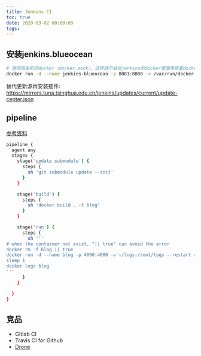 ```yaml
---
title: Jenkins CI
toc: true
date: 2020-03-02 00:00:03
tags:
---
```


## 安装jenkins.blueocean
```sh
# 使用宿主机的docker（docker.sock），这样就不会在jenkins的docker里面再嵌套docker
docker run -d --name jenkins-blueocean -p 8081:8080 -v /var/run/docker.sock:/var/run/docker.sock -v jenkins_home:/var/jenkins_home -u 0 jenkinsci/blueocean
```
替代更新源再安装插件: https://mirrors.tuna.tsinghua.edu.cn/jenkins/updates/current/update-center.json

## pipeline
[参考资料](https://www.w3cschool.cn/jenkins/jenkins-173a28n4.html)
```sh
pipeline {
  agent any
  stages {
    stage('update submodule') {
      steps {
        sh 'git submodule update --init'
      }
    }

    stage('build') {
      steps {
        sh 'docker build . -t blog'
      }
    }

    stage('run') {
      steps {
        sh '''
# when the container not exist, "|| true" can avoid the error 
docker rm -f blog || true 
docker run -d --name blog -p 4000:4000 -v ~/logs:/root/logs --restart always blog
sleep 1
docker logs blog
'''
      }
    }

  }
}
```

## 竞品
* GItlab CI
* Travis CI for Github
* [Drone](https://github.com/drone/drone)

